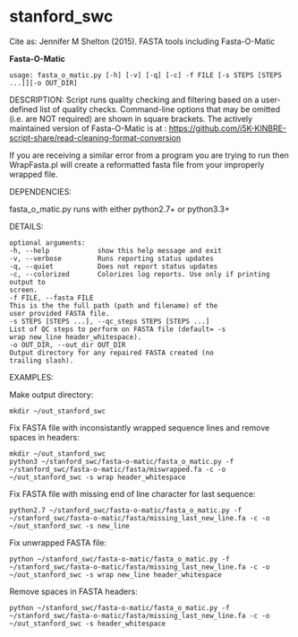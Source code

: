 stanford_swc
============


Cite as: Jennifer M Shelton (2015). FASTA tools including Fasta-O-Matic 


**Fasta-O-Matic** 

```
usage: fasta_o_matic.py [-h] [-v] [-q] [-c] -f FILE [-s STEPS [STEPS ...]][-o OUT_DIR]
```

DESCRIPTION: Script runs quality checking and filtering based on a user-
defined list of quality checks. Command-line options that may be omitted (i.e.
are NOT required) are shown in square brackets. The actively 
maintained version of Fasta-O-Matic is at :
https://github.com/i5K-KINBRE-script-share/read-cleaning-format-conversion

If you are receiving a similar error from a program you are trying to run then WrapFasta.pl will create a reformatted fasta file from your improperly wrapped file.

DEPENDENCIES: 

fasta_o_matic.py runs with either python2.7+ or python3.3+

DETAILS:

```
optional arguments:
-h, --help            show this help message and exit
-v, --verbose         Runs reporting status updates
-q, --quiet           Does not report status updates
-c, --colorized       Colorizes log reports. Use only if printing output to
screen.
-f FILE, --fasta FILE
This is the the full path (path and filename) of the
user provided FASTA file.
-s STEPS [STEPS ...], --qc_steps STEPS [STEPS ...]
List of QC steps to perform on FASTA file (default= -s
wrap new_line header_whitespace).
-o OUT_DIR, --out_dir OUT_DIR
Output directory for any repaired FASTA created (no
trailing slash).
```

EXAMPLES:

Make output directory:

```
mkdir ~/out_stanford_swc

```

Fix FASTA file with inconsistantly wrapped sequence 
lines and remove spaces in headers:

```
mkdir ~/out_stanford_swc
python3 ~/stanford_swc/fasta-o-matic/fasta_o_matic.py -f ~/stanford_swc/fasta-o-matic/fasta/miswrapped.fa -c -o ~/out_stanford_swc -s wrap header_whitespace
```

Fix FASTA file with missing end of line character 
for last sequence:

```
python2.7 ~/stanford_swc/fasta-o-matic/fasta_o_matic.py -f ~/stanford_swc/fasta-o-matic/fasta/missing_last_new_line.fa -c -o ~/out_stanford_swc -s new_line
```

Fix unwrapped FASTA file:

```
python ~/stanford_swc/fasta-o-matic/fasta_o_matic.py -f ~/stanford_swc/fasta-o-matic/fasta/missing_last_new_line.fa -c -o ~/out_stanford_swc -s wrap new_line header_whitespace
```

Remove spaces in FASTA headers:

```
python ~/stanford_swc/fasta-o-matic/fasta_o_matic.py -f ~/stanford_swc/fasta-o-matic/fasta/missing_last_new_line.fa -c -o ~/out_stanford_swc -s header_whitespace
```

